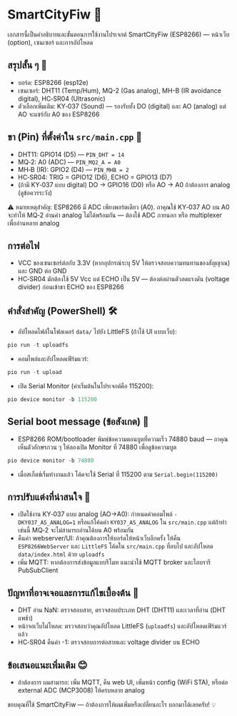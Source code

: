 # SmartCityFiw 📡

เอกสารนี้เป็นคำอธิบายและขั้นตอนการใช้งานโปรเจกต์ SmartCityFiw (ESP8266) — หน้าเว็บ (option), เซนเซอร์ และการอัปโหลด

## สรุปสั้น ๆ 🚀
- บอร์ด: ESP8266 (esp12e)
- เซนเซอร์: DHT11 (Temp/Hum), MQ-2 (Gas analog), MH-B (IR avoidance digital), HC‑SR04 (Ultrasonic)
- ตัวเลือกเพิ่มเติม: KY‑037 (Sound) — รองรับทั้ง DO (digital) และ AO (analog) แต่ AO จะแชร์กับ A0 ของ ESP8266

## ขา (Pin) ที่ตั้งค่าใน `src/main.cpp` 🔌
- DHT11: GPIO14 (D5) — `PIN_DHT = 14`
- MQ‑2: A0 (ADC) — `PIN_MQ2_A = A0`
- MH‑B (IR): GPIO2 (D4) — `PIN_MHB = 2`
- HC‑SR04: TRIG = GPIO12 (D6), ECHO = GPIO13 (D7)
- (ถ้ามี KY‑037 แบบ digital) DO -> GPIO16 (D0) หรือ AO -> A0 ถ้าต้องการ analog (ดูข้อควรระวัง)

⚠️ หมายเหตุสำคัญ: ESP8266 มี ADC เพียงพอร์ตเดียว (A0). ถาคุณใช้ KY‑037 AO บน A0 จะทำให้ MQ‑2 อ่านค่า analog ไม่ได้พร้อมกัน — ต้องใช้ ADC ภายนอก หรือ multiplexer เพื่ออ่านหลาย analog

## การต่อไฟ
- VCC ของเซนเซอร์ต่อกับ 3.3V (หากอุปกรณ์ระบุ 5V ให้ตรวจสอบความทนทานของสัญญาณ) และ GND ต่อ GND
- HC‑SR04 มักต้องใช้ 5V Vcc แต่ ECHO เป็น 5V — ต้องต่อผ่านตัวลดแรงดัน (voltage divider) ก่อนเข้าขา ECHO ของ ESP8266

## คำสั่งสำคัญ (PowerShell) 🛠️
- อัปโหลดไฟล์ในโฟลเดอร์ `data/` ไปยัง LittleFS (ถ้าใช้ UI แบบเว็บ):
```powershell
pio run -t uploadfs
```
- คอมไพล์และอัปโหลดเฟิร์มแวร์:
```powershell
pio run -t upload
```
- เปิด Serial Monitor (ค่าเริ่มต้นในโปรเจกต์คือ 115200):
```powershell
pio device monitor -b 115200
```

## Serial boot message (ข้อสังเกต) 📝
- ESP8266 ROM/bootloader พิมพ์ข้อความตอนบูตที่ความเร็ว 74880 baud — ถาคุณเห็นตัวอักษรกวน ๆ ให้ลองเปิด Monitor ที่ 74880 เพื่อดูข้อความบูต
```powershell
pio device monitor -b 74880
```
- เมื่อสเก็ตช์เริ่มทำงานแล้ว โค้ดจะใช้ Serial ที่ 115200 ตาม `Serial.begin(115200)`

## การปรับแต่งที่น่าสนใจ 🔧
- เปิดใช้งาน KY‑037 แบบ analog (AO->A0): กำหนดค่าคอมไพล์ `-DKY037_AS_ANALOG=1` หรือแก้โค้ดค่า `KY037_AS_ANALOG` ใน `src/main.cpp` แต่ถ้าทำเช่นนี้ MQ‑2 จะไม่สามารถอ่านได้บน A0 พร้อมกัน
- คืนค่า webserver/UI: ถ้าคุณต้องการให้บอร์ดให้หน้าเว็บอีกครั้ง ให้คืน `ESP8266WebServer` และ `LittleFS` โค้ดใน `src/main.cpp` ที่ลบไป และอัปโหลด `data/index.html` ด้วย `uploadfs`
- เพิ่ม MQTT: หากต้องการส่งข้อมูลแบบรีโมท แนะนำใช้ MQTT broker และไลบรารี PubSubClient

## ปัญหาที่อาจเจอและการแก้ไขเบื้องต้น 🧭
- DHT อ่าน NaN: ตรวจสอบสาย, ตรวจสอบประเภท DHT (DHT11) และเวลาที่อ่าน (DHT แพช้า)
- หน้าจอเว็บไม่โหลด: ตรวจสอบว่าคุณอัปโหลด LittleFS (`uploadfs`) และอัปโหลดเฟิร์มแวร์แล้ว
- HC‑SR04 คืนค่า -1: ตรวจสอบการต่อสายและ voltage divider บน ECHO

## ข้อเสนอแนะเพิ่มเติม 😊
- ถ้าต้องการ ผมสามารถ: เพิ่ม MQTT, คืน web UI, เพิ่มหน้า config (WiFi STA), หรือต่อ external ADC (MCP3008) ให้ครบหลาย analog

ขอบคุณที่ใช้ SmartCityFiw — ถ้าต้องการให้ผมเพิ่มหรือเปลี่ยนอะไร บอกมาได้เลยครับ! 💡
